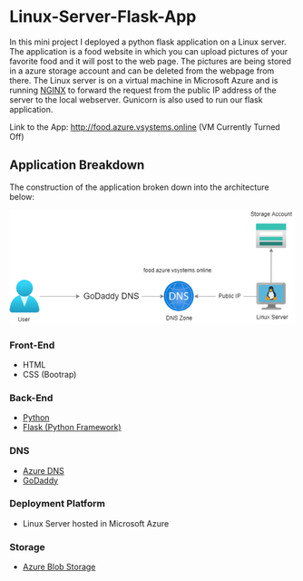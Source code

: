 # Linux-Server-Flask-App
In this mini project I deployed a python flask application on a Linux server. The application is a food website in which you can upload pictures of your favorite food and it will post to the web page. The pictures are being stored in a azure storage account and can be deleted from the webpage from there. The Linux server is on a virtual machine in Microsoft Azure and is running [NGINX](https://www.nginx.com/resources/wiki/start/topics/tutorials/install/) to forward the request from the public IP address of the server to the local webserver. Gunicorn is also used to run our flask application.

Link to the App: http://food.azure.vsystems.online (VM Currently Turned Off)

## Application Breakdown

The construction of the application broken down into the architecture below:

![LinuxServer](https://github.com/rjones18/Images/blob/main/LS_Azure.drawio.png)


### Front-End

- HTML
- CSS (Bootrap)


### Back-End 

- [Python](https://www.python.org/) 
- [Flask (Python Framework)](https://flask.palletsprojects.com/en/1.1.x/)


### DNS

- [Azure DNS](https://azure.microsoft.com/en-us/services/dns/#overview)
- [GoDaddy](https://www.godaddy.com/)


### Deployment Platform

- Linux Server hosted in Microsoft Azure

### Storage

- [Azure Blob Storage](https://azure.microsoft.com/en-us/services/storage/blobs/)
